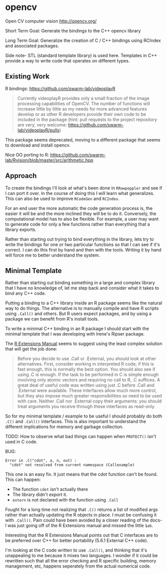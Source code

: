 # opencv

Open CV computer vision http://opencv.org/

Short Term Goal: Generate the bindings to the C++ opencv library

Long Term Goal: Generalize the creation of C / C++ bindings using RCIndex
and associated packages.

Side note- STL (standard template library) is used here. Templates in C++
provide a way to write code that operates on different types.

## Existing Work

R bindings: https://github.com/swarm-lab/videoplayR

> Currently videoplayR provides only a small fraction of the image processing
> capabilities of OpenCV. The number of functions will increase little by
> little as my needs for more advanced features develop or as other R
> developers provide their own code to be included in the package (hint: pull
> requests to the project repository are very, very welcome:
> https://github.com/swarm-lab/videoplayR/pulls)

This package seems deprecated, moving to a different package that seems to
download and install opencv.

Nice OO porting to R:
https://github.com/swarm-lab/Rvision/blob/master/src/arithmetic.hpp

## Approach

To create the bindings I'll look at what's been done in `RRawpoppler` and see
if I can port it over. In the course of doing this I will learn what
generalizes. This can also be used to improve `RCodeGen` and `RCIndex`.

For an end user the more automatic the code generation process is, the
easier it will be and the more inclined they will be to do it. Conversely,
the computational model has to also be flexible. For example, a user may
want to generate code for only a few functions rather than everything that
a library exports.

Rather than starting out trying to bind everything in the library, lets try to
write the bindings for one or two particular functions so that I can see if
it's correct. I can do this first by hand and then with the tools. Writing
it by hand will force me to better understand the system.

## Minimal Template

Rather than starting out binding something in a large and complex library
that I have no knowledge of, let me step back and consider what it takes to
bind any C++ code.

Putting a binding to a C++ library inside an R package seems like the
natural way to do things. The alternative is to manually compile and have R
scripts using `.Call()` and others. But R users expect packages, and by
using a package we can benefit from R's install tools. 

To write a minimal C++ binding in an R package I should start with the
minimal template that I was developing with Irene's Ripser package.

The [R Extensions
Manual](https://cran.r-project.org/doc/manuals/R-exts.html#Handling-R-objects-in-C)
seems to suggest using the least complex solution that will get the job
done:

> Before you decide to use .Call or .External, you should look at other
> alternatives. First, consider working in interpreted R code; if this is
> fast enough, this is normally the best option. You should also see if
> using .C is enough. If the task to be performed in C is simple enough
> involving only atomic vectors and requiring no call to R, .C suffices. A
> great deal of useful code was written using just .C before .Call and
> .External were available. These interfaces allow much more control, but
> they also impose much greater responsibilities so need to be used with
> care. Neither .Call nor .External copy their arguments: you should treat
> arguments you receive through these interfaces as read-only.

So for my minimal template / example to be useful I should probably do both
`.C()` and `.Call()` interfaces. This is also important to understand the
different implications for memory and garbage collection.

TODO: How to observe what bad things can happen when `PROTECT()` isn't used
in C code.

BUG: 
```
Error in .C("cdot", a, n, out) :
  "cdot" not resolved from current namespace (Callexample)
```

This one is an easy fix. It just means that the cdot function can't be
found. This can happen:

- The function `cdot` isn't actually there
- The library didn't export it.
- `extern` is not declared with the function using `.Call`

Fought for a long time not realizing that `.C()` returns a list of modified args
rather than actually updating the R objects in place. I must be confusing
it with `.Call()`. Pain could have been avoided by a closer reading of the
docs- I was just going off of the R Extensions manual and missed the little
`$ab`.

Interesting that the R Extensions Manual points out that C interfaces are
to be preferred over C++ for better portability (5.6.1 External C++ code).

I'm looking at the C code written to use `.Call()`, and thinking that it's
unappealing to me because it mixes two languages. I wonder if it could be
rewritten such that all the error checking and R specific building,
memory management, etc, happens seperately from the actual numerical code.
